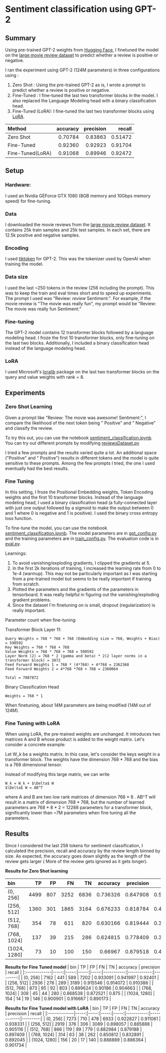 # Sentiment classification using GPT-2

## Summary
Using pre-trained GPT-2  weights from [Hugging Face](https://huggingface.co/docs/transformers/en/model_doc/gpt2), I finetuned the model on the [large movie review dataset](https://ai.stanford.edu/~amaas/data/sentiment/) to predict whether a review is positive or negative.

I ran the experiment using GPT-2 (124M parameters) in three configurations using :
1. Zero Shot : Using the pre-trained GPT-2 as is, I wrote a prompt to predict whether a review is positive or negative.
2. Fine-Tuned : I fine-tuned the last two transformer blocks in the model. I also replaced the Language Modeling head with a binary classification head.
3. Fine-Tuned (LoRA): I fine-tuned the last two transformer blocks using [LoRA](https://arxiv.org/abs/2106.09685).

| Method            |   accuracy |   precision |   recall |
|:-------------     |-----------:|------------:|---------:|
| Zero Shot         |   0.70784  |    0.83863  | 0.51472  |
| Fine-Tuned        |   0.92360  |    0.92923  | 0.91704  |
| Fine-Tuned(LoRA)  |   0.91068  |    0.89946  | 0.92472  |


## Setup
### Hardware:
I used an Nvidia GEForce GTX 1080 (8GB memory and 10Gbps memory speed) for fine-tuning. 

### Data
I downloaded the movie reviews from the [large movie review dataset](https://ai.stanford.edu/~amaas/data/sentiment/). It contains 25k train samples and 25k test samples. In each set, there are 12.5k positive and negative samples.

### Encoding
I used [tiktoken](https://github.com/openai/tiktoken) for GPT-2. This was the tokenizer used by OpenAI when training the model.

### Data size
I used the last ~250 tokens in the review (256 including the prompt). This was to keep the train and eval times short and to speed up experiments. The prompt I used was "Review: *review* Sentiment:". For example, if the movie review is "The movie was really fun", my prompt would be "Review: The movie was really fun Sentiment:"

### Fine-tuning
The GPT-2 model contains 12 transformer blocks followed by a language modeling head. I froze the first 10 transformer blocks, only fine-tuning on the last two blocks. Additionally, I included a binary classification head instead of the language modeling head.

### LoRA
I used Microsoft's [loralib](https://github.com/microsoft/LoRA) package on the last two transformer blocks on the query and value weights with rank = 8.

## Experiments

### Zero Shot Learning
Given a prompt like "Review: The movie was awesome! Sentiment:", I compare the likelihood of the next token being " Positive" and " Negative" and classify the review.

To try this out, you can use the notebook [sentiment_classification.ipynb](). You can try out different prompts by modifying [reviewsDataset.py]()

I tried a few prompts and the results varied quite a lot. An additional space ("Positive" and " Positive") results in different tokens and the model is quite sensitive to these prompts. Among the few prompts I tried, the one I used eventually had the best results. 

### Fine Tuning
In this setting, I froze the Positional Embedding weights, Token Encoding weights and the first 10 transformer blocks. Instead of the language modeling head, I used a binary classification head (a fully-connected layer with just one output followed by a sigmoid to make the output between 0 and 1 where 0 is negative and 1 is positive). I used the binary cross entropy loss function. 

To fine-tune the model, you can use the notebook [sentiment_classification.ipynb](). The model parameters are in [gpt_config.py]() and the training parameters are in [train_config.py](). The evaluation code is in [eval.py]().

Learnings:
1. To avoid vanishing/exploding gradients, I clipped the gradients at 5.
2. In the first 2k iterations of training, I increased the learning rate from 0 to 1e-4 (warmup). This may not be particularly important as I was starting from a pre-trained model but seems to be really important if training from scratch.
3. Plotted the parameters and the gradients of the parameters in tensorboard. It was really helpful in figuring out the vanishing/exploding gradient problems.
4. Since the dataset I'm finetuning on is small, dropout (regularization) is really important.

Parameter count when fine-tuning:

Transformer Block Layer 11: 
```
Query Weights = 768 * 768 + 768 (Embedding size = 768, Weights + Bias) = 590592
Key Weights = 768 * 768 + 768
Value Weights = 768 * 768 + 768 = 590592
Layer Norm (2) = 768 * 2 (gamma and beta) * 2(2 layer norms in a transformer block) = 3072
Feed Forward Weights 1 = 768 * (4*768) + 4*768 = 2362368
Feed Forward Weights 2 = 4*768 *768 + 768 = 2360064

Total = 7087872
```
Binary Classification Head
```
Weights = 768 * 1
```

When finetuning, about 14M parameters are being modified (14M out of 124M).

### Fine Tuning with LoRA
When using LoRA, the pre-trained weights are unchanged. It introduces two matrices A and B whose product is added to the weight matrix. Let's consider a concrete example:

Let W_k be a weights matrix. In this case, let's consider the keys weight in a transformer block. The weights have the dimension 768 * 768 and the bias is a 768 dimensional tensor.

Instead of modifying this large matrix, we can write 
```
W_k = W_k + $\Delta$ W
$\Delta$ W = AB^T
```
where A and B are two low rank matrices of dimension 768 * 8 . AB^T will result in a matrix of dimension 768 * 768, but the number of learned parameters are 768 * 8 * 2 = 12288 parameters for a transformer block, significantly lower than ~7M parameters when fine tuning all the parameters.

## Results

Since I considered the last 256 tokens for sentiment classification, I calculated the precision, recall and accuracy by the review length binned by size. As expected, the accuracy goes down slightly as the length of the review gets larger ( More of the review gets ignored as it gets longer).


**Results for Zero Shot learning**

| bin          |   TP |   FP |   FN |   TN |   accuracy |   precision |   recall |
|:-------------|-----:|-----:|-----:|-----:|-----------:|------------:|---------:|
| (0, 256]     | 4499 |  807 | 3252 | 6836 |   0.736326 |    0.847908 | 0.580441 |
| (256, 512]   | 1360 |  301 | 1865 | 3164 |   0.676233 |    0.818784 | 0.421705 |
| (512, 768]   |  354 |   78 |  611 |  820 |   0.630166 |    0.819444 | 0.366839 |
| (768, 1024]  |  137 |   39 |  215 |  286 |   0.624815 |    0.778409 | 0.389205 |
| (1024, 1280] |   73 |   10 |  100 |  150 |   0.66967  |    0.879518 | 0.421965 |

**Results for Fine Tuned model**
| bin          |   TP |   FP |   FN |   TN |   accuracy |   precision |   recall |
|:-------------|-----:|-----:|-----:|-----:|-----------:|------------:|---------:|
| (0, 256]     | 7162 |  441 |  589 | 7202 |   0.933091 |    0.941997 | 0.92401  |
| (256, 512]   | 2936 |  276 |  289 | 3189 |   0.915546 |    0.914072 | 0.910388 |
| (512, 768]   |  873 |   95 |   92 |  803 |   0.899624 |    0.90186  | 0.904663 |
| (768, 1024]  |  308 |   45 |   44 |  280 |   0.868538 |    0.872521 | 0.875    |
| (1024, 1280] |  154 |   14 |   19 |  146 |   0.900901 |    0.916667 | 0.890173 |

**Results for Fine Tuned model with LoRA**
| bin          |   TP |   FP |   FN |   TN |   accuracy |   precision |   recall |
|:-------------|-----:|-----:|-----:|-----:|-----------:|------------:|---------:|
| (0, 256]     | 7273 |  710 |  478 | 6933 |   0.922827 |    0.911061 | 0.938331 |
| (256, 512]   | 2919 |  376 |  306 | 3089 |   0.898057 |    0.885888 | 0.905116 |
| (512, 768]   |  866 |  119 |   99 |  779 |   0.882984 |    0.879188 | 0.897409 |
| (768, 1024]  |  314 |   63 |   38 |  262 |   0.850812 |    0.832891 | 0.892045 |
| (1024, 1280] |  156 |   20 |   17 |  140 |   0.888889 |    0.886364 | 0.901734 |
